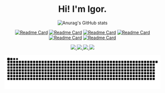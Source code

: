 <h1 align="center">Hi! I'm Igor.</h1>
<div align="center">
  
![Anurag's GitHub stats](https://github-readme-stats.vercel.app/api?username=igorjcqs&show_icons=true&theme=vue-dark&include_all_commits=true&count_private=true)
  
[![Readme Card](https://github-readme-stats.vercel.app/api/pin/?username=igorjcqs&repo=sttey-bungeeutils&theme=vue-dark)](https://github.com/igorjcqs/sttey-bungeeutils)
[![Readme Card](https://github-readme-stats.vercel.app/api/pin/?username=igorjcqs&repo=sttey-loginsystem&theme=vue-dark)](https://github.com/igorjcqs/sttey-loginsystem)
[![Readme Card](https://github-readme-stats.vercel.app/api/pin/?username=igorjcqs&repo=sttey-lobby&theme=vue-dark)](https://github.com/igorjcqs/sttey-lobby)
[![Readme Card](https://github-readme-stats.vercel.app/api/pin/?username=igorjcqs&repo=sttey-bungeeutils&theme=vue-dark)](https://github.com/igorjcqs/sttey-bungeeutils)
[![Readme Card](https://github-readme-stats.vercel.app/api/pin/?username=igorjcqs&repo=sttey-bungeeutils&theme=vue-dark)](https://github.com/igorjcqs/sttey-bungeeutils)
[![Readme Card](https://github-readme-stats.vercel.app/api/pin/?username=igorjcqs&repo=sttey-bungeeutils&theme=vue-dark)](https://github.com/igorjcqs/sttey-bungeeutils)
  
<a href="https://www.instagram.com/igorjcqs/" target="_blank">
<img src="https://img.shields.io/badge/Instagram-E4405F?style=for-the-badge&logo=instagram&logoColor=white">
</a>

<a href="https://twitter.com/jcqs0" target="_blank">
<img src="https://img.shields.io/badge/Twitter-1DA1F2?style=for-the-badge&logo=twitter&logoColor=white">
</a>
  
<a href="https://www.linkedin.com/in/igorjcqs/" target="_blank">
<img src="https://img.shields.io/badge/LinkedIn-0077B5?style=for-the-badge&logo=linkedin&logoColor=white">
</a>
  
<a href="https://open.spotify.com/user/dolphinbits?si=df4c8e544d0841e1" target="_blank">
<img src="https://img.shields.io/badge/Spotify-1ED760?&style=for-the-badge&logo=spotify&logoColor=white">
</a>

![Snake animation](https://github.com/igorjcqs/igorjcqs/blob/output/github-contribution-grid-snake.svg)
</div>
